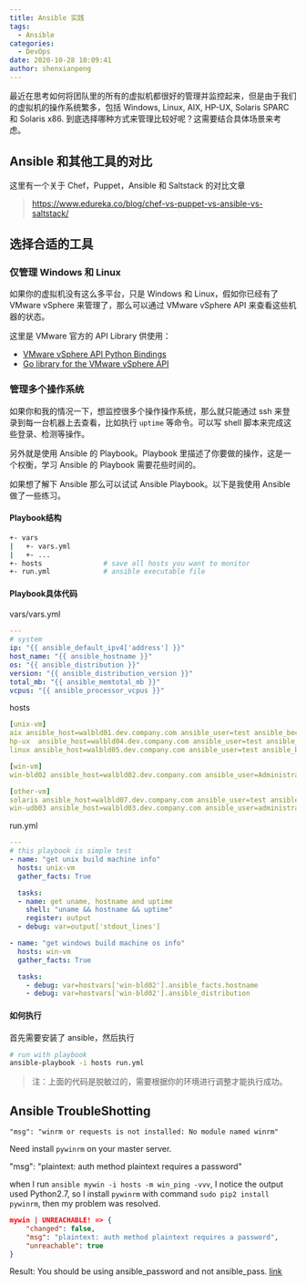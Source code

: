 ```yaml
---
title: Ansible 实践
tags:
  - Ansible
categories:
  - DevOps
date: 2020-10-28 10:09:41
author: shenxianpeng
---
```


最近在思考如何将团队里的所有的虚拟机都很好的管理并监控起来，但是由于我们的虚拟机的操作系统繁多，包括 Windows, Linux, AIX, HP-UX, Solaris SPARC 和 Solaris x86. 到底选择哪种方式来管理比较好呢？这需要结合具体场景来考虑。

## Ansible 和其他工具的对比

这里有一个关于 Chef，Puppet，Ansible 和 Saltstack 的对比文章

> https://www.edureka.co/blog/chef-vs-puppet-vs-ansible-vs-saltstack/

## 选择合适的工具

### 仅管理 Windows 和 Linux

如果你的虚拟机没有这么多平台，只是 Windows 和 Linux，假如你已经有了 VMware vSphere 来管理了，那么可以通过 VMware vSphere API 来查看这些机器的状态。

这里是 VMware 官方的 API Library 供使用：

* [VMware vSphere API Python Bindings](https://github.com/vmware/pyvmomi)
* [Go library for the VMware vSphere API](https://github.com/vmware/govmomi)

### 管理多个操作系统

如果你和我的情况一下，想监控很多个操作操作系统，那么就只能通过 ssh 来登录到每一台机器上去查看，比如执行 `uptime` 等命令。可以写 shell 脚本来完成这些登录、检测等操作。

另外就是使用 Ansible 的 Playbook。Playbook 里描述了你要做的操作，这是一个权衡，学习 Ansible 的 Playbook 需要花些时间的。

如果想了解下 Ansible 那么可以试试 Ansible Playbook。以下是我使用 Ansible 做了一些练习。

#### Playbook结构

```bash
+- vars
|   +- vars.yml
|   +- ...
+- hosts               # save all hosts you want to monitor
+- run.yml             # ansible executable file
```

#### Playbook具体代码

<!-- more -->

vars/vars.yml

```yml
---
# system
ip: "{{ ansible_default_ipv4['address'] }}"
host_name: "{{ ansible_hostname }}"
os: "{{ ansible_distribution }}"
version: "{{ ansible_distribution_version }}"
total_mb: "{{ ansible_memtotal_mb }}"
vcpus: "{{ ansible_processor_vcpus }}"
```

hosts

```yml
[unix-vm]
aix ansible_host=walbld01.dev.company.com ansible_user=test ansible_become_pass=test
hp-ux  ansible_host=walbld04.dev.company.com ansible_user=test ansible_become_pass=test
linux ansible_host=walbld05.dev.company.com ansible_user=test ansible_become_pass=test

[win-vm]
win-bld02 ansible_host=walbld02.dev.company.com ansible_user=Administrator ansible_password=admin ansible_port=5985 ansible_connection=winrm ansible_winrm_server_cert_validation=ignore

[other-vm]
solaris ansible_host=walbld07.dev.company.com ansible_user=test ansible_become_pass=test
win-udb03 ansible_host=walbld03.dev.company.com ansible_user=administrator ansible_become_pass=admin
```

run.yml

```yml
---
# this playbook is simple test
- name: "get unix build machine info"
  hosts: unix-vm
  gather_facts: True

  tasks:
  - name: get uname, hostname and uptime
    shell: "uname && hostname && uptime"
    register: output
  - debug: var=output['stdout_lines']

- name: "get windows build machine os info"
  hosts: win-vm
  gather_facts: True

  tasks:
    - debug: var=hostvars['win-bld02'].ansible_facts.hostname
    - debug: var=hostvars['win-bld02'].ansible_distribution
```

#### 如何执行

首先需要安装了 ansible，然后执行

```sh
# run with playbook
ansible-playbook -i hosts run.yml
```

> 注：上面的代码是脱敏过的，需要根据你的环境进行调整才能执行成功。

## Ansible TroubleShotting

`"msg": "winrm or requests is not installed: No module named winrm"`

Need install `pywinrm` on your master server.

"msg": "plaintext: auth method plaintext requires a password"

when I run `ansible mywin -i hosts -m win_ping -vvv`, I notice the output used Python2.7, so I install `pywinrm` with command `sudo pip2 install pywinrm`, then my problem was resolved.

```json
mywin | UNREACHABLE! => {
    "changed": false,
    "msg": "plaintext: auth method plaintext requires a password",
    "unreachable": true
}
```

Result: You should be using ansible_password and not ansible_pass. [link](https://github.com/ansible/ansible/issues/16858#issuecomment-250908554)
